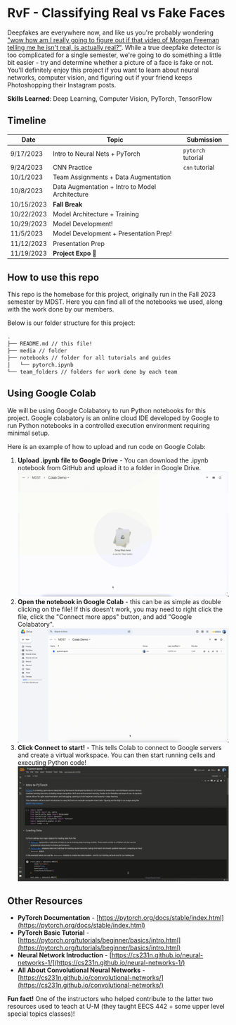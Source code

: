 # RvF - Classifying Real vs Fake Faces

Deepfakes are everywhere now, and like us you're probably wondering ["wow how am I really going to figure out if that video of Morgan Freeman telling me he isn't real, is actually real?"](https://youtu.be/oxXpB9pSETo). While a true deepfake detector is too complicated for a single semester, we're going to do something a little bit easier - try and determine whether a picture of a face is fake or not. You'll definitely enjoy this project if you want to learn about neural networks, computer vision, and figuring out if your friend keeps Photoshopping their Instagram posts.

**Skills Learned**: Deep Learning, Computer Vision, PyTorch, TensorFlow

## Timeline

| Date       | Topic                                           | Submission         |
| ---------- | ----------------------------------------------- | ------------------ |
| 9/17/2023  | Intro to Neural Nets + PyTorch                  | `pytorch` tutorial |
| 9/24/2023  | CNN Practice                                    | `cnn` tutorial     |
| 10/1/2023  | Team Assignments + Data Augmentation            |                    |
| 10/8/2023  | Data Augmentation + Intro to Model Architecture |                    |
| 10/15/2023 | **Fall Break**                                  |                    |
| 10/22/2023 | Model Architecture + Training                   |                    |
| 10/29/2023 | Model Development!                              |                    |
| 11/5/2023  | Model Development + Presentation Prep!          |                    |
| 11/12/2023 | Presentation Prep                               |                    |
| 11/19/2023 | **Project Expo 🎉**                             |                    |

## How to use this repo

This repo is the homebase for this project, originally run in the Fall 2023 semester by MDST. Here you can find all of the notebooks we used, along with the work done by our members.

Below is our folder structure for this project:

```
.
├── README.md // this file!
├── media // folder
├── notebooks // folder for all tutorials and guides
│   └── pytorch.ipynb
└── team_folders // folders for work done by each team
```

## Using Google Colab

We will be using Google Colabatory to run Python notebooks for this project. Google colabatory is an online cloud IDE developed by Google to run Python notebooks in a controlled execution environment requiring minimal setup.

Here is an example of how to upload and run code on Google Colab:

1. **Upload .ipynb file to Google Drive** - You can download the .ipynb notebook from GitHub and upload it to a folder in Google Drive.
   ![Step 1: upload file to Google Drive](./media/step1.gif)
2. **Open the notebook in Google Colab** - this can be as simple as double clicking on the file! If this doesn't work, you may need to right click the file, click the "Connect more apps" button, and add "Google Colabatory".
   ![Step 2: click on file to open Google Colab](./media/step2.gif)
3. **Click Connect to start!** - This tells Colab to connect to Google servers and create a virtual workspace. You can then start running cells and executing Python code!
   ![Step 2: click on file to open Google Colab](./media/step3.gif)

## Other Resources
- **PyTorch Documentation** - [https://pytorch.org/docs/stable/index.html](https://pytorch.org/docs/stable/index.html)
- **PyTorch Basic Tutorial** - [https://pytorch.org/tutorials/beginner/basics/intro.html](https://pytorch.org/tutorials/beginner/basics/intro.html)
- **Neural Network Introduction** - [https://cs231n.github.io/neural-networks-1/](https://cs231n.github.io/neural-networks-1/)
- **All About Convolutional Neural Networks** - [https://cs231n.github.io/convolutional-networks/](https://cs231n.github.io/convolutional-networks/)

**Fun fact!** One of the instructors who helped contribute to the latter two resources used to teach at U-M (they taught EECS 442 + some upper level special topics classes)!